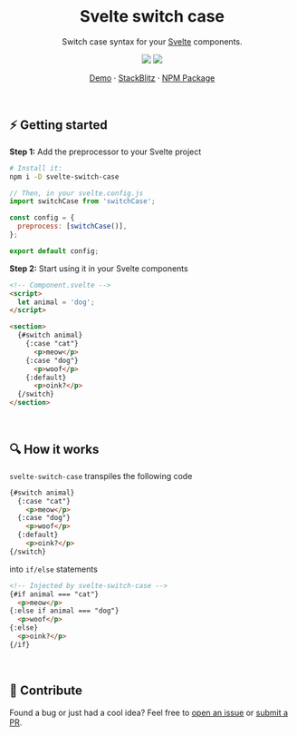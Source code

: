 <p align="center">
  <img src="https://i.ibb.co/ZTTXt2Y/svelte-switch-case.png" alt=""  />
</p>
<h1 align="center">Svelte switch case</h1>
<p align="center">Switch case syntax for your <a href="https://svelte.dev/">Svelte</a> components.</p>

<p align="center">
  <img src="https://badgen.net/github/license/l-portet/svelte-switch-case?color=orange" />
  <img src="https://badgen.net/npm/v/svelte-switch-case" />
</p>
<p align="center">
  <a href="https://svelte-switch-case.netlify.app/">Demo</a> · <a href="https://stackblitz.com/edit/svelte-switch-case?file=src/routes/index.svelte">StackBlitz</a> · <a href="https://npmjs.com/package/svelte-switch-case">NPM Package</a>
</p>
<br/>

## :zap: Getting started

**Step 1:** Add the preprocessor to your Svelte project

```bash
# Install it:
npm i -D svelte-switch-case
```
```javascript
// Then, in your svelte.config.js
import switchCase from 'switchCase';

const config = {
  preprocess: [switchCase()],
};

export default config;
```

**Step 2:** Start using it in your Svelte components

```html
<!-- Component.svelte -->
<script>
  let animal = 'dog';
</script>

<section>
  {#switch animal}
    {:case "cat"}
      <p>meow</p>
    {:case "dog"}
      <p>woof</p>
    {:default}
      <p>oink?</p>
  {/switch}
</section>
```

<br />

## :mag: How it works

`svelte-switch-case` transpiles the following code

```html
{#switch animal}
  {:case "cat"}
    <p>meow</p>
  {:case "dog"}
    <p>woof</p>
  {:default}
    <p>oink?</p>
{/switch}
```

into `if/else` statements

```html
<!-- Injected by svelte-switch-case -->
{#if animal === "cat"}
  <p>meow</p>
{:else if animal === "dog"}
  <p>woof</p>
{:else}
  <p>oink?</p>
{/if}
```

<br />

## :raised_hands: Contribute
Found a bug or just had a cool idea? Feel free to [open an issue](https://github.com/l-portet/svelte-switch-case/issues) or [submit a PR](https://github.com/l-portet/svelte-switch-case/pulls).
